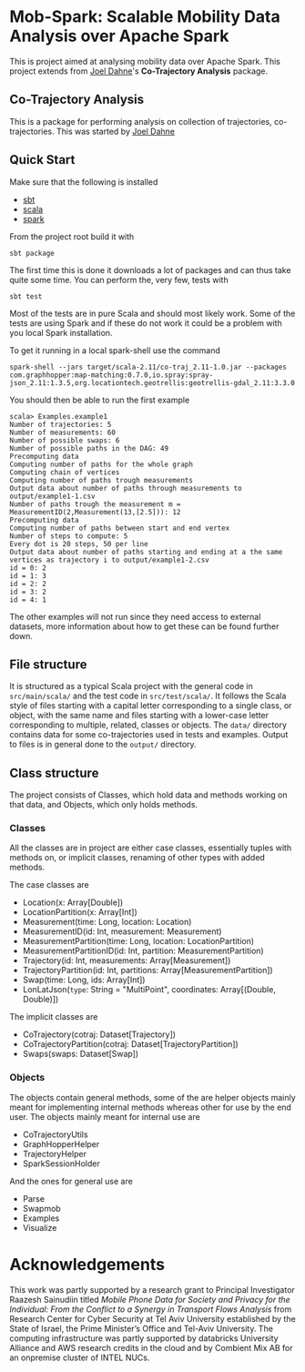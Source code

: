 # Mob-Spark: Scalable Mobility Data Analysis over Apache Spark

This is project aimed at analysing mobility data over Apache Spark.
This project extends from [Joel Dahne](https://github.com/Joel-Dahne/co-trajetory-analysis)'s 
**Co-Trajectory Analysis** package.

## Co-Trajectory Analysis
This is a package for performing analysis on collection of
trajectories, co-trajectories. This was started by [Joel Dahne](https://github.com/Joel-Dahne/co-trajetory-analysis)

## Quick Start
Make sure that the following is installed
* [sbt](https://www.scala-sbt.org/)
* [scala](https://www.scala-lang.org/)
* [spark](https://spark.apache.org/)

From the project root build it with

``` shell
sbt package
```

The first time this is done it downloads a lot of packages and can
thus take quite some time. You can perform the, very few, tests with

``` shell
sbt test
```

Most of the tests are in pure Scala and should most likely work. Some
of the tests are using Spark and if these do not work it could be a
problem with you local Spark installation.

To get it running in a local spark-shell use the command

``` shell
spark-shell --jars target/scala-2.11/co-traj_2.11-1.0.jar --packages com.graphhopper:map-matching:0.7.0,io.spray:spray-json_2.11:1.3.5,org.locationtech.geotrellis:geotrellis-gdal_2.11:3.3.0
```

You should then be able to run the first example

```
scala> Examples.example1
Number of trajectories: 5
Number of measurements: 60
Number of possible swaps: 6
Number of possible paths in the DAG: 49
Precomputing data
Computing number of paths for the whole graph
Computing chain of vertices
Computing number of paths trough measurements
Output data about number of paths through measurements to output/example1-1.csv
Number of paths trough the measurement m = MeasurementID(2,Measurement(13,[2.5])): 12
Precomputing data
Computing number of paths between start and end vertex
Number of steps to compute: 5
Every dot is 20 steps, 50 per line
Output data about number of paths starting and ending at a the same vertices as trajectory i to output/example1-2.csv
id = 0: 2
id = 1: 3
id = 2: 2
id = 3: 2
id = 4: 1
```

The other examples will not run since they need access to external
datasets, more information about how to get these can be found further
down.

## File structure
It is structured as a typical Scala project with the general code in
`src/main/scala/` and the test code in `src/test/scala/`. It follows
the Scala style of files starting with a capital letter corresponding
to a single class, or object, with the same name and files starting
with a lower-case letter corresponding to multiple, related, classes
or objects. The `data/` directory contains data for some
co-trajectories used in tests and examples. Output to files is in
general done to the `output/` directory.

## Class structure
The project consists of Classes, which hold data and methods working
on that data, and Objects, which only holds methods.

### Classes
All the classes are in project are either case classes, essentially
tuples with methods on, or implicit classes, renaming of other types
with added methods.

The case classes are
* Location(x: Array[Double])
* LocationPartition(x: Array[Int])
* Measurement(time: Long, location: Location)
* MeasurementID(id: Int, measurement: Measurement)
* MeasurementPartition(time: Long, location: LocationPartition)
* MeasurementPartitionID(id: Int, partition: MeasurementPartition)
* Trajectory(id: Int, measurements: Array[Measurement])
* TrajectoryPartition(id: Int, partitions: Array[MeasurementPartition])
* Swap(time: Long, ids: Array[Int])
* LonLatJson(`type`: String = "MultiPoint", coordinates: Array[(Double, Double)])

The implicit classes are
* CoTrajectory(cotraj: Dataset[Trajectory])
* CoTrajectoryPartition(cotraj: Dataset[TrajectoryPartition])
* Swaps(swaps: Dataset[Swap])
### Objects
The objects contain general methods, some of the are helper objects
mainly meant for implementing internal methods whereas other for use
by the end user. The objects mainly meant for internal use are
* CoTrajectoryUtils
* GraphHopperHelper
* TrajectoryHelper
* SparkSessionHolder

And the ones for general use are
* Parse
* Swapmob
* Examples
* Visualize

# Acknowledgements

This work was partly supported by a research grant to Principal Investigator
Raazesh Sainudiin titled *Mobile Phone Data for Society and Privacy for the
Individual: From the Conflict to a Synergy in Transport Flows Analysis* from
Research Center for Cyber Security at Tel Aviv University established by the
State of Israel, the Prime Minister’s Office and Tel-Aviv University.
The computing infrastructure was partly supported by databricks University
Alliance and AWS research credits in the cloud and by Combient Mix AB
for an onpremise cluster of INTEL NUCs.
